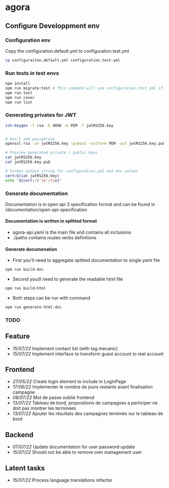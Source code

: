 # agora

## Configure Developpment env

### Configuration env

Copy the configuration.default.yml to configuration.test.yml

```bash
cp configuraiton.default.yml configuration.test.yml
```

### Run tests in test envs

```bash
npm install
npm run migrate:test # This command will use configuration.test.yml if file exists
npm run test
npm run cover
npm run lint
```

### Generating privates for JWT

```bash
ssh-keygen -t rsa -b 4096 -m PEM -f jwtRS256.key


# Don't add passphrase
openssl rsa -in jwtRS256.key -pubout -outform PEM -out jwtRS256.key.pub

# Preview generated private / public keys
cat jwtRS256.key
cat jwtRS256.key.pub

# Format output string for configuration.yml and env values
cert=$(cat jwtRS256.key)
echo "${cert//$'\n'/\\n}"
```

### Generate documentation

Documentation is in open api 3 specification format and can be found in /documentation/open-api-specification

#### Documentation is written in splitted format

* agora-api.yaml is the main file and contains all inclusions
* ./paths contains routes verbs definitions


#### Generate documenation

* First you'll need to aggregate splitted documentation to single yaml file

```bash
npm run build-doc
```

* Second you(ll need to generate the readable html file

```bash
npm run build-html
```

* Both steps can be run with command

```bash
npm run generate-html-doc
```

### TODO

## Feature

* *15/07/22* Implement contact list (with tag mecanic)
* *15/07/22* Implement interface to transform guest account to real account

## Frontend

* *27/05/22* Create login element to include in LoginPage
* *17/06/22* Implementer le nombre de jours restants avant finalisation campagne
* *08/07/22* Mot de passe oublié frontend
* *13/07/22* Tableau de bord, propositions de campagnes a participer ne doit pas montrer les terminées
* *13/07/22* Ajouter les résultats des campagnes terminés sur le tableau de bord

## Backend

* *07/07/22* Update documentation for user password update
* *15/07/22* Should not be able to remove own management user

## Latent tasks

* *15/07/22* Process language translations refactor
